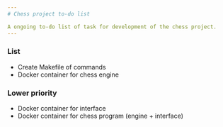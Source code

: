 ```yaml
---
# Chess project to-do list

A ongoing to-do list of task for development of the chess project.
---
```


### List

- Create Makefile of commands
- Docker container for chess engine

### Lower priority

- Docker container for interface
- Docker container for chess program (engine + interface)
